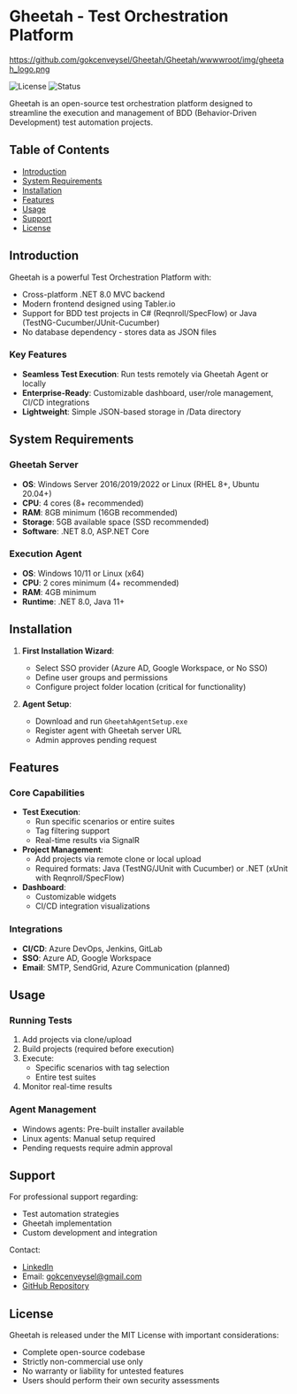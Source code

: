 # Gheetah - Test Orchestration Platform

https://github.com/gokcenveysel/Gheetah/Gheetah/wwwwroot/img/gheetah_logo.png

![License](https://img.shields.io/badge/License-MIT-blue.svg)
![Status](https://img.shields.io/badge/Status-Open--Source-brightgreen)

Gheetah is an open-source test orchestration platform designed to streamline the execution and management of BDD (Behavior-Driven Development) test automation projects.

## Table of Contents
- [Introduction](#introduction)
- [System Requirements](#system-requirements)
- [Installation](#installation)
- [Features](#features)
- [Usage](#usage)
- [Support](#support)
- [License](#license)

## Introduction

Gheetah is a powerful Test Orchestration Platform with:
- Cross-platform .NET 8.0 MVC backend
- Modern frontend designed using Tabler.io
- Support for BDD test projects in C# (Reqnroll/SpecFlow) or Java (TestNG-Cucumber/JUnit-Cucumber)
- No database dependency - stores data as JSON files

### Key Features
- **Seamless Test Execution**: Run tests remotely via Gheetah Agent or locally
- **Enterprise-Ready**: Customizable dashboard, user/role management, CI/CD integrations
- **Lightweight**: Simple JSON-based storage in /Data directory

## System Requirements

### Gheetah Server
- **OS**: Windows Server 2016/2019/2022 or Linux (RHEL 8+, Ubuntu 20.04+)
- **CPU**: 4 cores (8+ recommended)
- **RAM**: 8GB minimum (16GB recommended)
- **Storage**: 5GB available space (SSD recommended)
- **Software**: .NET 8.0, ASP.NET Core

### Execution Agent
- **OS**: Windows 10/11 or Linux (x64)
- **CPU**: 2 cores minimum (4+ recommended)
- **RAM**: 4GB minimum
- **Runtime**: .NET 8.0, Java 11+

## Installation

1. **First Installation Wizard**:
   - Select SSO provider (Azure AD, Google Workspace, or No SSO)
   - Define user groups and permissions
   - Configure project folder location (critical for functionality)

2. **Agent Setup**:
   - Download and run `GheetahAgentSetup.exe`
   - Register agent with Gheetah server URL
   - Admin approves pending request

## Features

### Core Capabilities
- **Test Execution**:
  - Run specific scenarios or entire suites
  - Tag filtering support
  - Real-time results via SignalR
- **Project Management**:
  - Add projects via remote clone or local upload
  - Required formats: Java (TestNG/JUnit with Cucumber) or .NET (xUnit with Reqnroll/SpecFlow)
- **Dashboard**:
  - Customizable widgets
  - CI/CD integration visualizations

### Integrations
- **CI/CD**: Azure DevOps, Jenkins, GitLab
- **SSO**: Azure AD, Google Workspace
- **Email**: SMTP, SendGrid, Azure Communication (planned)

## Usage

### Running Tests
1. Add projects via clone/upload
2. Build projects (required before execution)
3. Execute:
   - Specific scenarios with tag selection
   - Entire test suites
4. Monitor real-time results

### Agent Management
- Windows agents: Pre-built installer available
- Linux agents: Manual setup required
- Pending requests require admin approval

## Support

For professional support regarding:
- Test automation strategies
- Gheetah implementation
- Custom development and integration

Contact:
- [LinkedIn](https://linkedin.com/in/veyselgokcen/)
- Email: [gokcenveysel@gmail.com](mailto:gokcenveysel@gmail.com)
- [GitHub Repository](https://github.com/gokcenveysel/Gheetah)

## License

Gheetah is released under the MIT License with important considerations:
- Complete open-source codebase
- Strictly non-commercial use only
- No warranty or liability for untested features
- Users should perform their own security assessments
